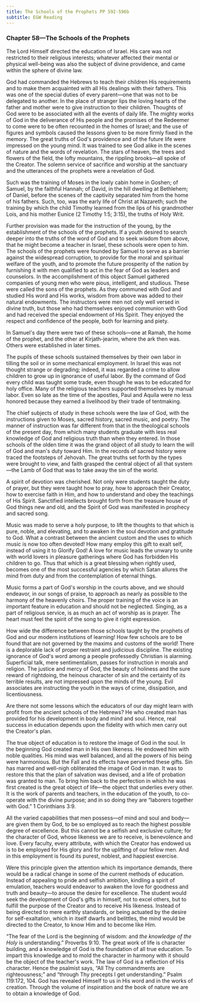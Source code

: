 ```yaml
---
title: The Schools of the Prophets PP 592-596b
subtitle: EGW Reading
---
```


### Chapter 58—The Schools of the Prophets

The Lord Himself directed the education of Israel. His care was not restricted to their religious interests; whatever affected their mental or physical well-being was also the subject of divine providence, and came within the sphere of divine law.

God had commanded the Hebrews to teach their children His requirements and to make them acquainted with all His dealings with their fathers. This was one of the special duties of every parent—one that was not to be delegated to another. In the place of stranger lips the loving hearts of the father and mother were to give instruction to their children. Thoughts of God were to be associated with all the events of daily life. The mighty works of God in the deliverance of His people and the promises of the Redeemer to come were to be often recounted in the homes of Israel; and the use of figures and symbols caused the lessons given to be more firmly fixed in the memory. The great truths of God's providence and of the future life were impressed on the young mind. It was trained to see God alike in the scenes of nature and the words of revelation. The stars of heaven, the trees and flowers of the field, the lofty mountains, the rippling brooks—all spoke of the Creator. The solemn service of sacrifice and worship at the sanctuary and the utterances of the prophets were a revelation of God.

Such was the training of Moses in the lowly cabin home in Goshen; of Samuel, by the faithful Hannah; of David, in the hill dwelling at Bethlehem; of Daniel, before the scenes of the captivity separated him from the home of his fathers. Such, too, was the early life of Christ at Nazareth; such the training by which the child Timothy learned from the lips of his grandmother Lois, and his mother Eunice (2 Timothy 1:5; 3:15), the truths of Holy Writ.

Further provision was made for the instruction of the young, by the establishment of the schools of the prophets. If a youth desired to search deeper into the truths of the word of God and to seek wisdom from above, that he might become a teacher in Israel, these schools were open to him. The schools of the prophets were founded by Samuel to serve as a barrier against the widespread corruption, to provide for the moral and spiritual welfare of the youth, and to promote the future prosperity of the nation by furnishing it with men qualified to act in the fear of God as leaders and counselors. In the accomplishment of this object Samuel gathered companies of young men who were pious, intelligent, and studious. These were called the sons of the prophets. As they communed with God and studied His word and His works, wisdom from above was added to their natural endowments. The instructors were men not only well versed in divine truth, but those who had themselves enjoyed communion with God and had received the special endowment of His Spirit. They enjoyed the respect and confidence of the people, both for learning and piety.

In Samuel's day there were two of these schools—one at Ramah, the home of the prophet, and the other at Kirjath-jearim, where the ark then was. Others were established in later times.

The pupils of these schools sustained themselves by their own labor in tilling the soil or in some mechanical employment. In Israel this was not thought strange or degrading; indeed, it was regarded a crime to allow children to grow up in ignorance of useful labor. By the command of God every child was taught some trade, even though he was to be educated for holy office. Many of the religious teachers supported themselves by manual labor. Even so late as the time of the apostles, Paul and Aquila were no less honored because they earned a livelihood by their trade of tentmaking.

The chief subjects of study in these schools were the law of God, with the instructions given to Moses, sacred history, sacred music, and poetry. The manner of instruction was far different from that in the theological schools of the present day, from which many students graduate with less real knowledge of God and religious truth than when they entered. In those schools of the olden time it was the grand object of all study to learn the will of God and man's duty toward Him. In the records of sacred history were traced the footsteps of Jehovah. The great truths set forth by the types were brought to view, and faith grasped the central object of all that system—the Lamb of God that was to take away the sin of the world.

A spirit of devotion was cherished. Not only were students taught the duty of prayer, but they were taught how to pray, how to approach their Creator, how to exercise faith in Him, and how to understand and obey the teachings of His Spirit. Sanctified intellects brought forth from the treasure house of God things new and old, and the Spirit of God was manifested in prophecy and sacred song.

Music was made to serve a holy purpose, to lift the thoughts to that which is pure, noble, and elevating, and to awaken in the soul devotion and gratitude to God. What a contrast between the ancient custom and the uses to which music is now too often devoted! How many employ this gift to exalt self, instead of using it to Glorify God! A love for music leads the unwary to unite with world lovers in pleasure gatherings where God has forbidden His children to go. Thus that which is a great blessing when rightly used, becomes one of the most successful agencies by which Satan allures the mind from duty and from the contemplation of eternal things.

Music forms a part of God's worship in the courts above, and we should endeavor, in our songs of praise, to approach as nearly as possible to the harmony of the heavenly choirs. The proper training of the voice is an important feature in education and should not be neglected. Singing, as a part of religious service, is as much an act of worship as is prayer. The heart must feel the spirit of the song to give it right expression.

How wide the difference between those schools taught by the prophets of God and our modern institutions of learning! How few schools are to be found that are not governed by the maxims and customs of the world! There is a deplorable lack of proper restraint and judicious discipline. The existing ignorance of God's word among a people professedly Christian is alarming. Superficial talk, mere sentimentalism, passes for instruction in morals and religion. The justice and mercy of God, the beauty of holiness and the sure reward of rightdoing, the heinous character of sin and the certainty of its terrible results, are not impressed upon the minds of the young. Evil associates are instructing the youth in the ways of crime, dissipation, and licentiousness.

Are there not some lessons which the educators of our day might learn with profit from the ancient schools of the Hebrews? He who created man has provided for his development in body and mind and soul. Hence, real success in education depends upon the fidelity with which men carry out the Creator's plan.

The true object of education is to restore the image of God in the soul. In the beginning God created man in His own likeness. He endowed him with noble qualities. His mind was well balanced, and all the powers of his being were harmonious. But the Fall and its effects have perverted these gifts. Sin has marred and well-nigh obliterated the image of God in man. It was to restore this that the plan of salvation was devised, and a life of probation was granted to man. To bring him back to the perfection in which he was first created is the great object of life—the object that underlies every other. It is the work of parents and teachers, in the education of the youth, to co-operate with the divine purpose; and in so doing they are “laborers together with God.” 1 Corinthians 3:9.

All the varied capabilities that men possess—of mind and soul and body—are given them by God, to be so employed as to reach the highest possible degree of excellence. But this cannot be a selfish and exclusive culture; for the character of God, whose likeness we are to receive, is benevolence and love. Every faculty, every attribute, with which the Creator has endowed us is to be employed for His glory and for the uplifting of our fellow men. And in this employment is found its purest, noblest, and happiest exercise.

Were this principle given the attention which its importance demands, there would be a radical change in some of the current methods of education. Instead of appealing to pride and selfish ambition, kindling a spirit of emulation, teachers would endeavor to awaken the love for goodness and truth and beauty—to arouse the desire for excellence. The student would seek the development of God's gifts in himself, not to excel others, but to fulfill the purpose of the Creator and to receive His likeness. Instead of being directed to mere earthly standards, or being actuated by the desire for self-exaltation, which in itself dwarfs and belittles, the mind would be directed to the Creator, to know Him and to become like Him.

“The fear of the Lord is the beginning of wisdom: and _the knowledge of the Holy_ is understanding.” Proverbs 9:10. The great work of life is character building, and a knowledge of God is the foundation of all true education. To impart this knowledge and to mold the character in harmony with it should be the object of the teacher's work. The law of God is a reflection of His character. Hence the psalmist says, “All Thy commandments are righteousness;” and “through Thy precepts I get understanding.” Psalm 119:172, 104. God has revealed Himself to us in His word and in the works of creation. Through the volume of inspiration and the book of nature we are to obtain a knowledge of God.